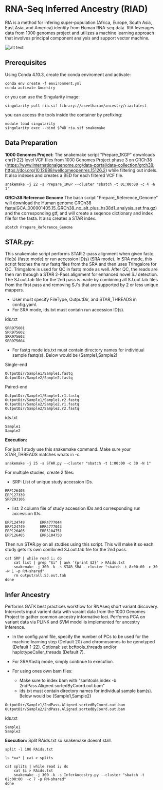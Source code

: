 
# RNA-Seq Inferred Ancestry (RIAD)
RIA is a method for infering super-population (Africa, Europe, South Asia, East Asia, and America) identity from Human RNA-seq data.
RIA leverages data from 1000 genomes project and utilizes a machine learning approach that involves principal component analysis and support vector machine. 


![alt text](https://github.com/jahaltom/RNA-Seq-Ancestry-Inference/blob/main/FlowChart.png?raw=true)

## Prerequisites

Using Conda 4.10.3, create the conda enviroment and activate:
```
conda env create -f environment.yml
conda activate Ancestry
```
or you can use the Singularity image:


```
singularity pull ria.sif library://aseetharam/ancestry/ria:latest
```

you can access the tools inside the container by prefixing:

```
module load singularity
singularity exec --bind $PWD ria.sif snakemake 
```

## Data Preparation

**1000 Genomes Project:**
The snakemake script "Prepare_1KGP" downloads chr(1-22) level VCF files from 1000 Genomes Project phase 3 on GRCh38 (https://www.internationalgenome.org/data-portal/data-collection/grch38, https://doi.org/10.12688/wellcomeopenres.15126.2) while filtering out indels. It also indexes and creates a BED for each filtered VCF file. 
```
snakemake -j 22 -s Prepare_1KGP --cluster "sbatch -t 01:00:00 -c 4 -N 1"
```

**GRCh38 Reference Genome**
The bash script "Prepare_Reference_Genome" will download the Human genome GRCh38 fasta(GCA_000001405.15_GRCh38_no_alt_plus_hs38d1_analysis_set.fna.gz) and the corresponding gtf, and will create a seqence dictionary and index file for the fasta. It also creates a STAR index.
```
sbatch Prepare_Reference_Genome
```

## STAR.py: 
This snakemake script performs STAR 2-pass alignment when given fastq file(s) (fastq mode) or run accession ID(s) (SRA mode).  In SRA mode, this script fetches the raw fastq files from the SRA and then uses Trimgalore for QC. Trimgalore is used for QC in fastq mode as well. After QC, the reads are then ran through a STAR 2-Pass alignment for enhanced novel SJ detection. The SJ.out.tab file for the 2nd pass is made by combining all SJ.out.tab files from the first pass and removing SJ's that are supported by 2 or less unique mappers. 

* User must specify FileType, OutputDir, and STAR_THREADS in config.yaml.
* For SRA mode, ids.txt must contain run accession ID(s).

ids.txt
```
SRR975601
SRR975602
SRR975603
SRR975604
```

* For fastq mode ids.txt must contain directory names for individual sample fastq(s). Below would be (Sample1,Sample2)

Single-end
```
OutputDir/Sample1/Sample1.fastq
OutputDir/Sample2/Sample2.fastq
```
Paired-end
```
OutputDir/Sample1/Sample1.r1.fastq
OutputDir/Sample1/Sample1.r2.fastq
OutputDir/Sample2/Sample2.r1.fastq
OutputDir/Sample2/Sample2.r2.fastq
```

ids.txt
```
Sample1
Sample2
```

**Execution:**

For just 1 study use this snakemake command. Make sure your STAR_THREADS matches whats in -c. 
```
snakemake -j 25 -s STAR.py --cluster "sbatch -t 1:00:00 -c 30 -N 1"
```


For multiple studies, create 2 files:

* SRP: List of unique study accession IDs.
```
ERP126405
ERP127339
SRP293106
```
* list: 2 column file of study accession IDs and corresponding run accession IDs.
```
ERP124749       ERR4777044
ERP124749       ERR4777043
ERP126405       ERR5104751
ERP126405       ERR5104750
```
Then run STAR.py on all studies using this script. This will make it so each study gets its own combined SJ.out.tab file for the 2nd pass. 
```
cat SRP | while read i; do 
	cat list | grep "$i" | awk '{print $2}' > RAids.txt
	snakemake -j 300 -k -s STAR_SRA --cluster "sbatch -t 8:00:00 -c 30 -N 1 -p RM-shared"
	rm output/all.SJ.out.tab
done

```





## Infer Ancestry
Performs GATK best practices workflow for RNAseq short variant discovery. Intersects input varient data with varaint data from the 1000 Genomes Project to gather common ancestry informative loci. Performs PCA on variant data via PLINK and SVM model is implemented for ancestry inference. 

* In the config.yaml file, specify the number of PCs to be used for the machine learning step (Default 20) and chromosomes to be genotyped (Default 1-22). 
Optional: set bcftools_threads and/or haplotypeCaller_threads (Default 7).

* For SRA/fastq mode, simply continue to execution.


* For using ones own bam files:
	* Make sure to index bam with "samtools index -b 2ndPass.Aligned.sortedByCoord.out.bam"
	* ids.txt must contain directory names for individual sample bam(s). Below would be (Sample1,Sample2) 
```
OutputDir/Sample1/2ndPass.Aligned.sortedByCoord.out.bam
OutputDir/Sample2/2ndPass.Aligned.sortedByCoord.out.bam
```

ids.txt
```
Sample1
Sample2
```


**Execution:**
Split RAids.txt so snakemake doesnt stall. 
```
split -l 100 RAids.txt

ls *xa* | cat > splits

cat splits | while read i; do
	cat $i > RAids.txt
	snakemake -j 300 -k -s InferAncestry.py --cluster "sbatch -t 02:00:00  -c 7 -p RM-shared"
done
```




